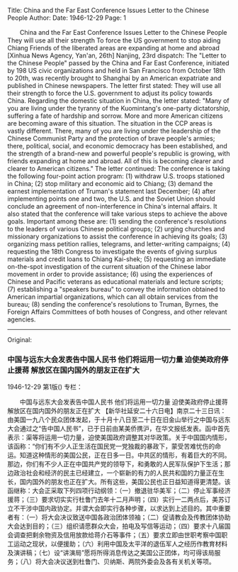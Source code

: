 Title: China and the Far East Conference Issues Letter to the Chinese People
Author:
Date: 1946-12-29
Page: 1

　　China and the Far East Conference Issues Letter to the Chinese People
    They will use all their strength
    To force the US government to stop aiding Chiang
    Friends of the liberated areas are expanding at home and abroad
    [Xinhua News Agency, Yan'an, 26th] Nanjing, 23rd dispatch: The "Letter to the Chinese People" passed by the China and Far East Conference, initiated by 198 US civic organizations and held in San Francisco from October 18th to 20th, was recently brought to Shanghai by an American expatriate and published in Chinese newspapers. The letter first stated: They will use all their strength to force the U.S. government to adjust its policy towards China. Regarding the domestic situation in China, the letter stated: "Many of you are living under the tyranny of the Kuomintang's one-party dictatorship, suffering a fate of hardship and sorrow. More and more American citizens are becoming aware of this situation. The situation in the CCP areas is vastly different. There, many of you are living under the leadership of the Chinese Communist Party and the protection of brave people's armies; there, political, social, and economic democracy has been established, and the strength of a brand-new and powerful people's republic is growing, with friends expanding at home and abroad. All of this is becoming clearer and clearer to American citizens." The letter continued: The conference is taking the following four-point action program: (1) withdraw U.S. troops stationed in China; (2) stop military and economic aid to Chiang; (3) demand the earnest implementation of Truman's statement last December; (4) after implementing points one and two, the U.S. and the Soviet Union should conclude an agreement of non-interference in China's internal affairs. It also stated that the conference will take various steps to achieve the above goals. Important among these are: (1) sending the conference's resolutions to the leaders of various Chinese political groups; (2) urging churches and missionary organizations to assist the conference in achieving its goals; (3) organizing mass petition rallies, telegrams, and letter-writing campaigns; (4) requesting the 18th Congress to investigate the events of giving surplus materials and credit loans to Chiang Kai-shek; (5) requesting an immediate on-the-spot investigation of the current situation of the Chinese labor movement in order to provide assistance; (6) using the experiences of Chinese and Pacific veterans as educational materials and lecture scripts; (7) establishing a "speakers bureau" to convey the information obtained to American impartial organizations, which can all obtain services from the bureau; (8) sending the conference's resolutions to Truman, Byrnes, the Foreign Affairs Committees of both houses of Congress, and other relevant agencies.



<hr /> 

Original: 


### 中国与远东大会发表告中国人民书  他们将运用一切力量  迫使美政府停止援蒋  解放区在国内国外的朋友正在扩大

1946-12-29
第1版()
专栏：

　　中国与远东大会发表告中国人民书
    他们将运用一切力量
    迫使美政府停止援蒋
    解放区在国内国外的朋友正在扩大
    【新华社延安二十六日电】南京二十三日讯：由美国一九八个民众团体发起，于十月十八日至二十日在旧金山举行之中国与远东大会通过之“告中国人民书”，已于日前由某美侨携沪，在华文报纸发表。函中首先表示：渠等将运用一切力量，迫使美国政府调整其对华政策。关于中国国内情形，该函称：“你们有不少人正生活在国民党一党独裁的暴政下，蒙受苦难忧伤的命运。知道这种情形的美国公民，正在日多一日。中共区的情形，有着巨大的不同。那边，你们有不少人正在中国共产党的领导下，和勇敢的人民军队保护下生活；那边政治社会和经济的民主已经建立，一个崭新的有力的人民共和国的力量正在生长，国内国外的朋友也正在扩大。所有这些，美国公民也正日益知道得更清楚。该函继称：大会正采取下列四项行动纲领：（一）撤退驻华美军；（二）停止军事经济援蒋；（三）要求切实实行杜鲁门去年十二月声明；（四）实行一二两点后，美苏订立不干涉中国内政协定。并谓大会即实行各种步骤，以求达到上述目的。其中重要者有：（一）将大会决议致送中国各政治团体领袖；（二）促请教会及传教团体协助大会达到目的；（三）组织请愿群众大会，拍电及写信等运动；（四）要求十八届国会调查把剩余物资及信用放款给蒋介石等事件；（五）要求立即由世职考察中国职工运动之现状，以便援助；（六）利用中国及太平洋的退伍军人之经历作教育材料及演讲稿；（七）设“讲演局”愿将所得消息传达之美国公正团体，均可得该局服务；（八）将大会决议送到杜鲁门、贝纳斯、两院外委会及各有关机关等项。

